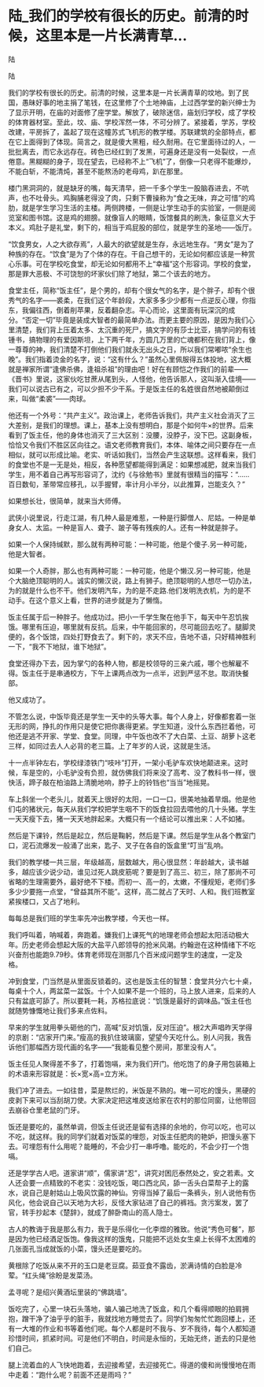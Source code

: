 # 陆_我们的学校有很长的历史。前清的时候，这里本是一片长满青草...

陆

陆

我们的学校有很长的历史。前清的时候，这里本是一片长满青草的坟地。到了民国，愚昧好事的地主捐了笔钱，在这里修了个土地神庙，上过西学堂的新兴绅士为了显示开明，在庙的对面修了座学堂。解放了，破除迷信，庙划归学校，成了学校的体育器材室。至此，坟、庙、学校浑然一体，不可分辨了。紧接着，学苏，学校改建，平房拆了，盖起了现在这幢苏式飞机形的教学楼。苏联建筑的全部特点，都在它上面得到了体现。简言之，就是傻大黑粗，经久耐用。在它里面待过的人，一批批离去，而它永远存在。砖色已经红到了发黑，可遍身还是没有一处裂纹，一点倦意。黑糊糊的身子，现在望去，已经称不上“飞机”了，倒像一只老得不能爆炒，不能白斩，不能清炖，甚至不能熬汤的老母鸡，趴在那里。

楼门黑洞洞的，就是缺牙的嘴，每天清早，把一千多个学生一股脑吞进去，不吭声，也不吐骨头。鸡胸脯老得没了肉，只剩下曹操称为“食之无味，弃之可惜”的鸡肋，就是学生学习生活的主楼。两侧跨楼，一侧是让学生动手的实验室，一侧是阅览室和图书馆。这是鸡的翅膀。就像盲人的眼睛，饭馆餐具的刷洗，象征意义大于本义。鸡肚子是礼堂，剩下的，相当于鸡屁股的部位，就是学生的圣地——饭厅。

“饮食男女，人之大欲存焉”，人最大的欲望就是生存，永远地生存。“男女”是为了种族的存在。“饮食”是为了个体的存在。干自己想干的，无论如何都应该是一种赏心乐事。可在学校吃食堂，却无论如何都用不上“幸福”这个形容词。学校的食堂，那是罪大恶极、不可饶恕的坏家伙们除了地狱，第二个该去的地方。

食堂主任，简称“饭主任”，是个男的，却有个很女气的名字，是个胖子，却有个很秀气的名字——裘柔，在我们这个年龄段，大家多多少少都有一点逆反心理，你指东，我偏往西，倒着削苹果，反着翻杂志。平心而论，这里面有玩深沉的成分。“否定一切”毕竟是装成大智者的最简单办法。而更主要的原因，是因为我们心里清楚，我们背上压着太多、太沉重的死尸，搞文字的有莎士比亚，搞学问的有钱锺书，搞物理的有爱因斯坦，上下两千年，方圆几万里的亡魂都积在我们背上，像一尊尊的神，我们清楚不打倒他们我们就永无出头之日，所以我们常嘟哝“余生也晚”。我们指着烫金的名字，说：“这有什么？”虽然心里佩服得五体投地，这大概就是禅家所谓“逢佛杀佛，逢祖杀祖”的理由吧！好在有顾恺之作我们的前辈——《晋书》里说，这家伙吃甘蔗从尾到头，人怪他，他告诉那人，这叫渐入佳境——我们可以说古已有之，可以少担不少干系。于是饭主任的名姓很自然地被颠倒过来，叫做“柔裘”——肉球。

他还有一个外号：“共产主义”。政治课上，老师告诉我们，共产主义社会消灭了三大差别，是我们的理想。课上，基本上没有想明白，那是个如何牛×的世界。后来看到了饭主任，他的身体也消灭了三大区别：没腰，没脖子，没下巴。这副身板，恰恰又令我们不胜区区向往之。语文老师教育我们，本体、喻体之间只要存在一点相似，就可以形成比喻。老实、听话如我们，当然会产生这联想。这样看来，我们的食堂也不是一无是处，相反，各种愿望都能得到满足：如果想减肥，就来当我们学生，用不着自己再写形容词了，沈约《与徐勉书》里就有很精当的描写：“……百日数旬，革带常应移孔，以手握臂，率计月小半分，以此推算，岂能支久？”

如果想长壮，很简单，就来当大师傅。

武侠小说里说，行走江湖，有几种人最是难惹，一种是行脚僧人、尼姑。一种是单身女人、太监。一种是盲人、聋子、跛子等有残疾的人。还有一种就是胖子。

如果一个人保持缄默，那么就有两种可能：一种可能，他是个傻子.另一种可能，他是大智者。

如果一个人奇胖，那么也有两种可能：一种可能，他是个懒汉.另一种可能，他是个大脑绝顶聪明的人。诚实的懒汉说，路上有狮子。绝顶聪明的人想尽一切办法，为的就是什么也不干。他们发明汽车，为的是不走路.他们发明洗衣机，为的是不动手。在这个意义上看，世界的进步就是为了懒惰。

饭主任属于后一种胖子。他成功过。把小一千学生聚在他手下，每天中午忍饥挨饿。哪里有压迫，哪里就有反抗。后来，中午能回家的，尽可能回去吃了。腿脚灵便的，各个饭馆，四处打野食去了。剩下的，求天不应，告地不语，只好精神胜利一下，“我不下地狱，谁下地狱”。

食堂还得办下去，因为掌勺的各种人物，都是校领导的三亲六戚，哪个也解雇不得。饭主任于是串通校方，下午上课两点改为一点半，迟到严惩不怠。取消快餐部。

他又成功了。

不管怎么说，中饭毕竟还是学生一天中的头等大事。每个人身上，好像都套着一张无形的网，挣扎的作用只是使它把你裹得更紧。学生知道，没什么东西拦着他，可他还是逃不开家、学堂、食堂。同理，中午饭也改不了大白菜、土豆、胡萝卜这老三样，如同过去人人必背的老三篇。上了年岁的人说，这就是生活。

十一点半钟左右，学校绿漆铁门“吱咔”打开，一架小毛驴车欢快地颠进来。这时候，车是空的，小毛驴没有负担，就仿佛我们将来没了高考、没了教科书一样，很快活，蹄子敲在柏油路上清脆地响，脖子上的铃铛也“当当”地摇晃。

车上斜坐一个老头儿，就着天上很好的太阳，一口一口，很美地抽着旱烟。他是他们屯的猪状元，每天从我们学校把学生咽不下的饭食拉回去喂他的几十头猪。学生一天天瘦下去，猪一天天地胖起来。大概只有一个结论可以推出来：人不如猪。

然后是下课铃，然后是起立，然后是鞠躬，然后是下课。然后是学生从各个教室门口，泥石流爆发一般涌了出来，匙子、叉子在各自的饭盒里“叮当”乱响。

我们的教学楼一共三层，年级越高，层数越大，用心很显然：年龄越大，读书越多，越应该少说少动，谁见过死人跳皮筋呢？要是到了高三、初三，除了那尚不可省略的生理需要外，最好绝不下楼。而初一、高一的，太嫩，不懂规矩，老师们多多少少要拖一点堂，“曾益其所不能”。这样，高二就占了天时、人和。我们班教室紧挨楼口，又占了地利。

每每总是我们班的学生率先冲出教学楼，今天也一样。

我们呼叫着，呐喊着，奔跑着。嫌我们上课死气的地理老师会想起太阳活动极大年。历史老师会想起大阪的大盐平八郎领导的抢米风潮。约翰逊在这种情绪下不吃兴奋剂也能跑9.79秒。体育老师现在测那几个百米成问题学生的速度，一定及格。

冲到食堂，门当然是从里面反锁着的。这也是饭主任的智慧：食堂共分六七十桌，每桌十个人，两盆菜一盆饭。十个人如果不是一个班的，马上放人进来，后来的人只有盆底可舔了。所以要耗一耗，苏格拉底说：“饥饿是最好的调味品。”饭主任也就随势慷慨地让我们多来点佐料。

早来的学生就用拳头砸他的门，高喊“反对饥饿，反对压迫”。根2大声唱昨天学得的京剧：“店家开门来。”瘦高的我扒住玻璃窗，望望今天吃什么。别人问我，我告诉他们那幅西方现代画的名字——“我能看见整个房间，那里没有人”。

饭主任见人聚得差不多了，打着饱嗝，来为我们开门。他吃饱了的身子用包装箱上的术语来形容就是：长×宽×高=立方米。

我们冲了进去。一如往昔，菜是熬烂的，米饭是不熟的。唯一可吃的馒头，黑硬的皮剥下来可以当刮胡刀使。大家决定把这堆皮送给家在农村的那位同窗，让他带回去崩谷仓里老鼠的门牙。

饭还是要吃的，虽然单调，但饭主任说还是留有选择的余地的，你可以吃，也可以不吃，就这样。我的同学们就着对饭菜的埋怨，对饭主任肥肉的艳妒，把馒头塞下去。可埋怨有什么用呢？能睡的，不会少打一串呼噜。能吃的，不会少打一个饱嗝。

还是学学古人吧。道家讲“顺”，儒家讲“忍”，讲究对困厄泰然处之，安之若素。文人还会要一点精致的不老实：没钱吃饭，喝口西北风，舔一舌头白菜帮子上的露水，说自己是射姑山上吸风饮露的神仙。穷得当掉了最后一条裤头，别人说他有伤风化，他会说自己以天地为大衫，反怪大家钻进了自己的裤裆。贪污案发，罢了官，转手抄起本《楚辞》，就成了醉卧南山的高人隐士。

古人的教诲于我是那么有力，我于是乐得化一化李煜的雅致。他说“秀色可餐”，那是因为他已经酒足饭饱。像我这样的饿鬼，只能把不远处女生桌上长得不太困难的几张面孔当成就饭的小菜，馒头还是要吃的。

黄根除了吃饭从来不开的玉口是老豆腐。茹亚食不露齿，淤满诗情的白脸是冷荤。“红头绳”徐盼是发菜汤。

孟寻呢？是绍兴黄酒坛里装的“佛跳墙”。

饭吃完了，心里一块石头落地，骗人骗己地洗了饭盒，和几个看得顺眼的拍肩拥抱，蹭干净了油乎乎的脏手，我就找地方睡觉去了。同学们匆匆忙忙跑回楼上，还有一大堆的作业和书等着他们呢。每个人都是时不我与、岁不我待，每个人都知道珍惜时间，抓紧时间。可是他们不明白，时间是永恒的，无始无终，逝去的只是他们自己。

腿上流着血的人飞快地跑着，去迎接希望，去迎接死亡。得道的傻和尚慢慢地在雨中走着：“跑什么呢？前面不还是雨吗？”